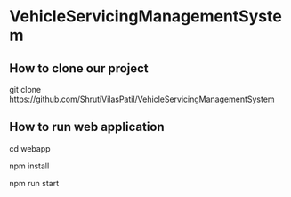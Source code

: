 # VehicleServicingManagementSystem

## How to clone our project

git clone https://github.com/ShrutiVilasPatil/VehicleServicingManagementSystem

## How to run web application

cd webapp

npm install

npm run start
